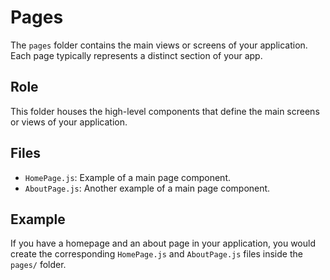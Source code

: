# Pages

The `pages` folder contains the main views or screens of your application. Each page typically represents a distinct section of your app.

## Role
This folder houses the high-level components that define the main screens or views of your application.

## Files
- `HomePage.js`: Example of a main page component.
- `AboutPage.js`: Another example of a main page component.

## Example
If you have a homepage and an about page in your application, you would create the corresponding `HomePage.js` and `AboutPage.js` files inside the `pages/` folder.
